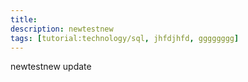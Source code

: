 ```yaml
---
title:  
description: newtestnew
tags: [tutorial:technology/sql, jhfdjhfd, gggggggg]
---
```


newtestnew
update

